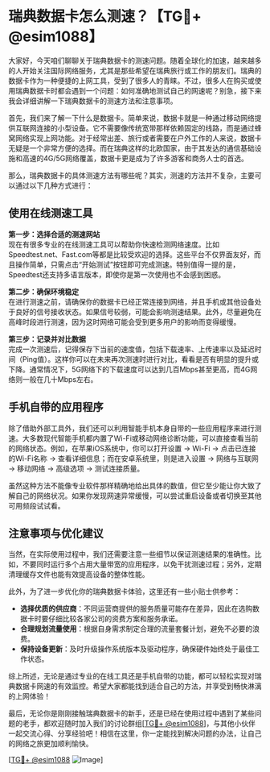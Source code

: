 # 瑞典数据卡怎么测速？【TG💪+ @esim1088】

大家好，今天咱们聊聊关于瑞典数据卡的测速问题。随着全球化的加速，越来越多的人开始关注国际网络服务，尤其是那些希望在瑞典旅行或工作的朋友们。瑞典的数据卡作为一种便捷的上网工具，受到了很多人的青睐。不过，很多人在购买或使用瑞典数据卡时都会遇到一个问题：如何准确地测试自己的网速呢？别急，接下来我会详细讲解一下瑞典数据卡的测速方法和注意事项。

首先，我们来了解一下什么是数据卡。简单来说，数据卡就是一种通过移动网络提供互联网连接的小型设备。它不需要像传统宽带那样依赖固定的线路，而是通过蜂窝网络实现上网功能。对于经常出差、旅行或者需要在户外工作的人来说，数据卡无疑是一个非常方便的选择。而在瑞典这样的北欧国家，由于其发达的通信基础设施和高速的4G/5G网络覆盖，数据卡更是成为了许多游客和商务人士的首选。

那么，瑞典数据卡的具体测速方法有哪些呢？其实，测速的方法并不复杂，主要可以通过以下几种方式进行：

## 使用在线测速工具

**第一步：选择合适的测速网站**  
现在有很多专业的在线测速工具可以帮助你快速检测网络速度。比如Speedtest.net、Fast.com等都是比较受欢迎的选择。这些平台不仅界面友好，而且操作简单，只需点击“开始测试”按钮即可完成测速。特别值得一提的是，Speedtest还支持多语言版本，即使你是第一次使用也不会感到困惑。

**第二步：确保环境稳定**  
在进行测速之前，请确保你的数据卡已经正常连接到网络，并且手机或其他设备处于良好的信号接收状态。如果信号较弱，可能会影响测速结果。此外，尽量避免在高峰时段进行测速，因为这时网络可能会受到更多用户的影响而变得缓慢。

**第三步：记录并对比数据**  
完成一次测速后，记得保存下当前的速度值，包括下载速率、上传速率以及延迟时间（Ping值）。这样你可以在未来再次测速时进行对比，看看是否有明显的提升或下降。通常情况下，5G网络下的下载速度可以达到几百Mbps甚至更高，而4G网络则一般在几十Mbps左右。

## 手机自带的应用程序

除了借助外部工具外，我们还可以利用智能手机本身自带的一些应用程序来进行测速。大多数现代智能手机都内置了Wi-Fi或移动网络诊断功能，可以直接查看当前的网络状态。例如，在苹果iOS系统中，你可以打开设置 -> Wi-Fi -> 点击已连接的Wi-Fi名称 -> 查看详细信息；而在安卓系统里，则是进入设置 -> 网络与互联网 -> 移动网络 -> 高级选项 -> 测试连接质量。

虽然这种方法不能像专业软件那样精确地给出具体的数值，但它至少能让你大致了解自己的网络状况。如果你发现网速异常缓慢，可以尝试重启设备或者切换至其他可用频段试试看。

## 注意事项与优化建议

当然，在实际使用过程中，我们还需要注意一些细节以保证测速结果的准确性。比如，不要同时运行多个占用大量带宽的应用程序，以免干扰测速过程；另外，定期清理缓存文件也能有效提高设备的整体性能。

此外，为了进一步优化你的瑞典数据卡体验，这里还有一些小贴士供参考：

- **选择优质的供应商**：不同运营商提供的服务质量可能存在差异，因此在选购数据卡时要仔细比较各家公司的资费方案和服务承诺。
- **合理规划流量使用**：根据自身需求制定合理的流量套餐计划，避免不必要的浪费。
- **保持设备更新**：及时升级操作系统版本及驱动程序，确保硬件始终处于最佳工作状态。

综上所述，无论是通过专业的在线工具还是手机自带的功能，都可以轻松实现对瑞典数据卡网速的有效监控。希望大家都能找到适合自己的方法，并享受到畅快淋漓的上网体验！

最后，无论你是刚刚接触瑞典数据卡的新手，还是已经在使用过程中遇到了某些问题的老手，都欢迎随时加入我们的讨论群组[[TG💪+ @esim1088](https://t.me/s/esim1088)]，与其他小伙伴一起交流心得、分享经验吧！相信在这里，你一定能找到解决问题的办法，让自己的网络之旅更加顺利愉快。

[[TG💪+ @esim1088](https://t.me/s/esim1088) ![Image](https://i.postimg.cc/4NQfJmqS/Snipaste-2025-05-13-00-14-12.png)]
